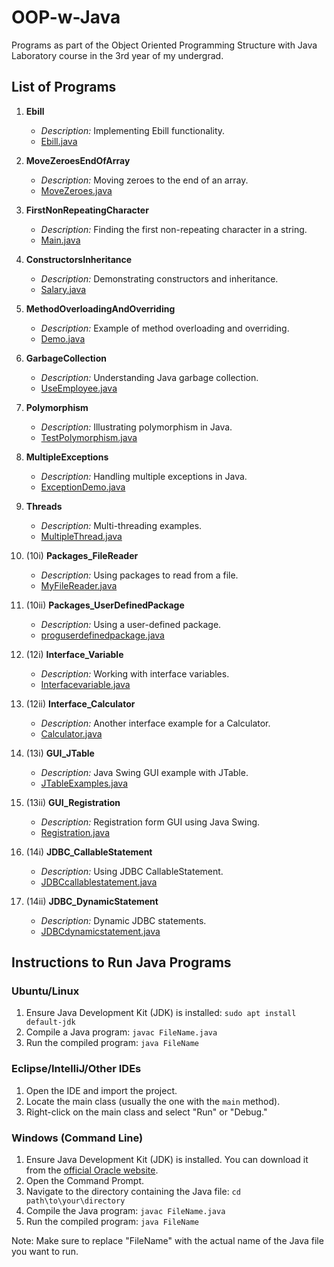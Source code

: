 # OOP-w-Java
Programs as part of the Object Oriented Programming Structure with Java Laboratory course in the 3rd year of my undergrad.

## List of Programs

1. **Ebill**
    - *Description:* Implementing Ebill functionality.
    - [Ebill.java](Ebill.java)

2. **MoveZeroesEndOfArray**
    - *Description:* Moving zeroes to the end of an array.
    - [MoveZeroes.java](MoveZeroes.java)

3. **FirstNonRepeatingCharacter**
    - *Description:* Finding the first non-repeating character in a string.
    - [Main.java](Main.java)

4. **ConstructorsInheritance**
    - *Description:* Demonstrating constructors and inheritance.
    - [Salary.java](Salary.java)

5. **MethodOverloadingAndOverriding**
    - *Description:* Example of method overloading and overriding.
    - [Demo.java](Demo.java)

6. **GarbageCollection**
    - *Description:* Understanding Java garbage collection.
    - [UseEmployee.java](UseEmployee.java)

7. **Polymorphism**
    - *Description:* Illustrating polymorphism in Java.
    - [TestPolymorphism.java](TestPolymorphism.java)

8. **MultipleExceptions**
    - *Description:* Handling multiple exceptions in Java.
    - [ExceptionDemo.java](ExceptionDemo.java)

9. **Threads**
    - *Description:* Multi-threading examples.
    - [MultipleThread.java](MultipleThread.java)

10. (10i) **Packages_FileReader**
    - *Description:* Using packages to read from a file.
    - [MyFileReader.java](MyFileReader.java)

11. (10ii) **Packages_UserDefinedPackage**
    - *Description:* Using a user-defined package.
    - [proguserdefinedpackage.java](proguserdefinedpackage.java)

12. (12i) **Interface_Variable**
    - *Description:* Working with interface variables.
    - [Interfacevariable.java](Interfacevariable.java)

13. (12ii) **Interface_Calculator**
    - *Description:* Another interface example for a Calculator.
    - [Calculator.java](Calculator.java)

14. (13i) **GUI_JTable**
    - *Description:* Java Swing GUI example with JTable.
    - [JTableExamples.java](JTableExamples.java)

15. (13ii) **GUI_Registration**
    - *Description:* Registration form GUI using Java Swing.
    - [Registration.java](Registration.java)

16. (14i) **JDBC_CallableStatement**
    - *Description:* Using JDBC CallableStatement.
    - [JDBCcallablestatement.java](JDBCcallablestatement.java)

17. (14ii) **JDBC_DynamicStatement**
    - *Description:* Dynamic JDBC statements.
    - [JDBCdynamicstatement.java](JDBCdynamicstatement.java)

## Instructions to Run Java Programs

### Ubuntu/Linux

1. Ensure Java Development Kit (JDK) is installed: `sudo apt install default-jdk`
2. Compile a Java program: `javac FileName.java`
3. Run the compiled program: `java FileName`

### Eclipse/IntelliJ/Other IDEs

1. Open the IDE and import the project.
2. Locate the main class (usually the one with the `main` method).
3. Right-click on the main class and select "Run" or "Debug."

### Windows (Command Line)

1. Ensure Java Development Kit (JDK) is installed. You can download it from the [official Oracle website](https://www.oracle.com/java/technologies/javase-downloads.html).
2. Open the Command Prompt.
3. Navigate to the directory containing the Java file: `cd path\to\your\directory`
4. Compile the Java program: `javac FileName.java`
5. Run the compiled program: `java FileName`

Note: Make sure to replace "FileName" with the actual name of the Java file you want to run.

